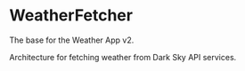 # WeatherFetcher
The base for the Weather App v2.

Architecture for fetching weather from Dark Sky API services.

